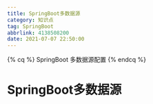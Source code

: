 ```yaml
---
title: SpringBoot多数据源
category: 知识点
tag: SpringBoot
abbrlink: 4138508200
date: 2021-07-07 22:50:00
---
```




{% cq %}
SpringBoot 多数据源配置
{% endcq %}
<!-- more -->

# SpringBoot多数据源

